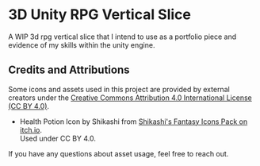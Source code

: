 # 3D Unity RPG Vertical Slice
A WIP 3d rpg vertical slice that I intend to use as a portfolio piece and evidence of my skills within the unity engine.

## Credits and Attributions

Some icons and assets used in this project are provided by external creators under the [Creative Commons Attribution 4.0 International License (CC BY 4.0)](https://creativecommons.org/licenses/by/4.0/).

- Health Potion Icon by Shikashi from [Shikashi's Fantasy Icons Pack on itch.io](https://shikashipx.itch.io/shikashis-fantasy-icons-pack).  
  Used under CC BY 4.0.

If you have any questions about asset usage, feel free to reach out.
